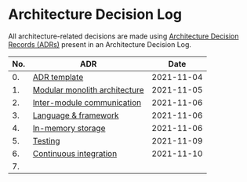 # Architecture Decision Log

All architecture-related decisions are made using [Architecture Decision Records (ADRs)](https://github.com/joelparkerhenderson/architecture-decision-record) present in an Architecture Decision Log.

| No. | ADR | Date |
| --- | --- | --- |
| 0. | [ADR template](000.md) | 2021-11-04 |
| 1. | [Modular monolith architecture](001.md) | 2021-11-05 |
| 2. | [Inter-module communication](002.md) | 2021-11-06 |
| 3. | [Language & framework](003.md) | 2021-11-06 |
| 4. | [In-memory storage](004.md) | 2021-11-06 |
| 5. | [Testing](005.md) | 2021-11-09 |
| 6. | [Continuous integration](006.md) | 2021-11-10 |
| 7. | | |
